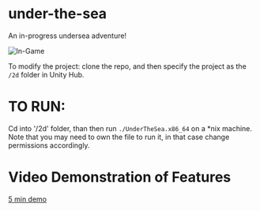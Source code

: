# under-the-sea

An in-progress undersea adventure!

![In-Game](https://user-images.githubusercontent.com/77286027/193459295-7e97f77c-0992-458f-a0fd-93acaca0b46b.png)

To modify the project: clone the repo, and then specify the project as the `/2d` folder in Unity Hub. 

# TO RUN:
Cd into '/2d' folder, than then run `./UnderTheSea.x86_64` on a *nix machine. Note that you may need to own the file to run it, in that case change permissions accordingly.

# Video Demonstration of Features
[5 min demo](https://youtu.be/Pn4oNCJoSM4)
